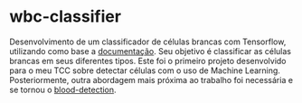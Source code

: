# wbc-classifier
Desenvolvimento de um classificador de células brancas com Tensorflow, utilizando como base a [documentação](https://tensorflow.org/tutorials/images/classification). Seu objetivo é classificar as células brancas em seus diferentes tipos. Este foi o primeiro projeto desenvolvido para o meu TCC sobre detectar células com o uso de Machine Learning. Posteriormente, outra abordagem mais próxima ao trabalho foi necessária e se tornou o [blood-detection](https://github.com/anthonyleier/blood-detection).
